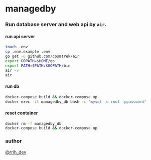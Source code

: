 # managedby

### Run database server and web api by `air`.
#### run api server
```bash
touch .env
cp .env.example .env
go get -u github.com/cosmtrek/air
export GOPATH=$HOME/go
export PATH=$PATH:$GOPATH/bin
air -v
air
```

#### run db
```bash
docker-compose build && docker-compose up
docker exec -it managedby_db bash -c 'mysql -u root -ppassword'
```

#### reset container
```bash
docker rm -f managedby_db
docker-compose build && docker-compose up
```

### author
[@rrih_dev](https://twitter.com/rrih_dev)
